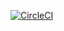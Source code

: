 [![CircleCI](https://dl.circleci.com/status-badge/img/gh/jasonmccauley/SSW_567/tree/main.svg?style=svg&circle-token=CCIPRJ_GQmWMqWH9sMPXmr6iARt7Z_c299db403365b75bb4ee8b86d7cd6d61b308d447)](https://dl.circleci.com/status-badge/redirect/gh/jasonmccauley/SSW_567/tree/main)
